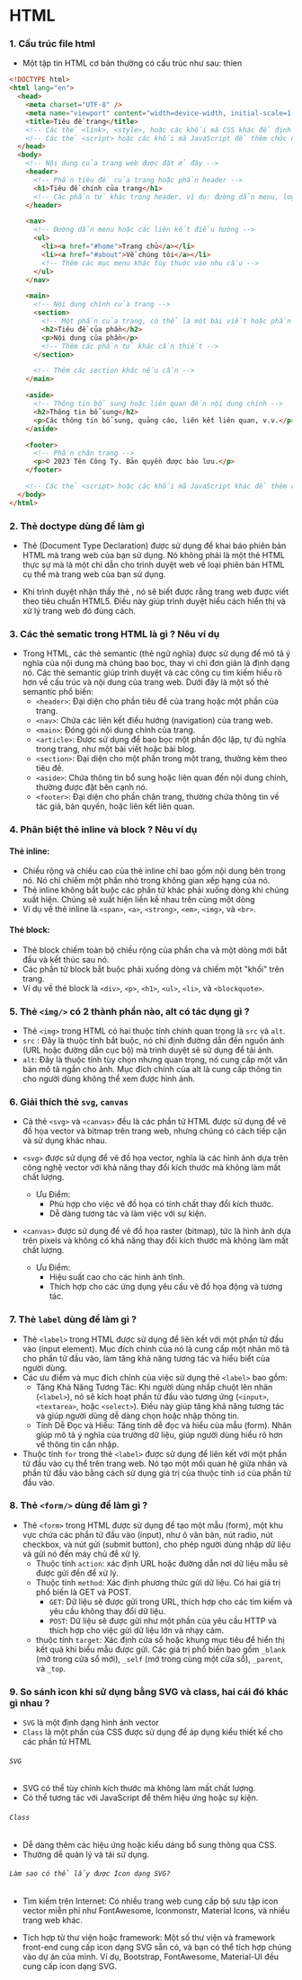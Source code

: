 # HTML

### 1. Cấu trúc file html

- Một tập tin HTML cơ bản thường có cấu trúc như sau: thien

```html
<!DOCTYPE html>
<html lang="en">
  <head>
    <meta charset="UTF-8" />
    <meta name="viewport" content="width=device-width, initial-scale=1.0" />
    <title>Tiêu đề trang</title>
    <!-- Các thẻ <link>, <style>, hoặc các khối mã CSS khác để định dạng trang web -->
    <!-- Các thẻ <script> hoặc các khối mã JavaScript để thêm chức năng cho trang web -->
  </head>
  <body>
    <!-- Nội dung của trang web được đặt ở đây -->
    <header>
      <!-- Phần tiêu đề của trang hoặc phần header -->
      <h1>Tiêu đề chính của trang</h1>
      <!-- Các phần tử khác trong header, ví dụ: đường dẫn menu, logo, v.v. -->
    </header>

    <nav>
      <!-- Đường dẫn menu hoặc các liên kết điều hướng -->
      <ul>
        <li><a href="#home">Trang chủ</a></li>
        <li><a href="#about">Về chúng tôi</a></li>
        <!-- Thêm các mục menu khác tùy thuộc vào nhu cầu -->
      </ul>
    </nav>

    <main>
      <!-- Nội dung chính của trang -->
      <section>
        <!-- Một phần của trang, có thể là một bài viết hoặc phần nào đó khác -->
        <h2>Tiêu đề của phần</h2>
        <p>Nội dung của phần</p>
        <!-- Thêm các phần tử khác cần thiết -->
      </section>

      <!-- Thêm các section khác nếu cần -->
    </main>

    <aside>
      <!-- Thông tin bổ sung hoặc liên quan đến nội dung chính -->
      <h2>Thông tin bổ sung</h2>
      <p>Các thông tin bổ sung, quảng cáo, liên kết liên quan, v.v.</p>
    </aside>

    <footer>
      <!-- Phần chân trang -->
      <p>© 2023 Tên Công Ty. Bản quyền được bảo lưu.</p>
    </footer>

    <!-- Các thẻ <script> hoặc các khối mã JavaScript khác để thêm chức năng cho trang web -->
  </body>
</html>
```

### 2. Thẻ doctype dùng để làm gì

- Thẻ <!DOCTYPE html> (Document Type Declaration) được sử dụng để khai báo phiên bản HTML mà trang web của bạn sử dụng. Nó không phải là một thẻ HTML thực sự mà là một chỉ dẫn cho trình duyệt web về loại phiên bản HTML cụ thể mà trang web của bạn sử dụng.

- Khi trình duyệt nhận thấy thẻ <!DOCTYPE html>, nó sẽ biết được rằng trang web được viết theo tiêu chuẩn HTML5. Điều này giúp trình duyệt hiểu cách hiển thị và xử lý trang web đó đúng cách.

### 3. Các thẻ sematic trong HTML là gì ? Nêu ví dụ

- Trong HTML, các thẻ semantic (thẻ ngữ nghĩa) được sử dụng để mô tả ý nghĩa của nội dung mà chúng bao bọc, thay vì chỉ đơn giản là định dạng nó. Các thẻ semantic giúp trình duyệt và các công cụ tìm kiếm hiểu rõ hơn về cấu trúc và nội dung của trang web. Dưới đây là một số thẻ semantic phổ biến:
  - `<header>`: Đại diện cho phần tiêu đề của trang hoặc một phần của trang.
  - `<nav>`: Chứa các liên kết điều hướng (navigation) của trang web.
  - `<main>`: Đóng gói nội dung chính của trang.
  - `<article>`: Được sử dụng để bao bọc một phần độc lập, tự đủ nghĩa trong trang, như một bài viết hoặc bài blog.
  - `<section>`: Đại diện cho một phần trong một trang, thường kèm theo tiêu đề.
  - `<aside>`: Chứa thông tin bổ sung hoặc liên quan đến nội dung chính, thường được đặt bên cạnh nó.
  - `<footer>`: Đại diện cho phần chân trang, thường chứa thông tin về tác giả, bản quyền, hoặc liên kết liên quan.

### 4. Phân biệt thẻ inline và block ? Nêu ví dụ

#### Thẻ inline:

- Chiều rộng và chiều cao của thẻ inline chỉ bao gồm nội dung bên trong nó. Nó chỉ chiếm một phần nhỏ trong không gian xếp hạng của nó.
- Thẻ inline không bắt buộc các phần tử khác phải xuống dòng khi chúng xuất hiện. Chúng sẽ xuất hiện liền kề nhau trên cùng một dòng
- Ví dụ về thẻ inline là `<span>`, `<a>`, `<strong>`, `<em>`, `<img>`, và `<br>`.

#### Thẻ block:

- Thẻ block chiếm toàn bộ chiều rộng của phần cha và một dòng mới bắt đầu và kết thúc sau nó.
- Các phần tử block bắt buộc phải xuống dòng và chiếm một "khối" trên trang.
- Ví dụ về thẻ block là `<div>`, `<p>`, `<h1>`, `<ul>`, `<li>`, và `<blockquote>`.

### 5. Thẻ `<img/>` có 2 thành phần nào, alt có tác dụng gì ?

- Thẻ `<img>` trong HTML có hai thuộc tính chính quan trọng là `src` và `alt`.
- `src` : Đây là thuộc tính bắt buộc, nó chỉ định đường dẫn đến nguồn ảnh (URL hoặc đường dẫn cục bộ) mà trình duyệt sẽ sử dụng để tải ảnh.
- `alt`: Đây là thuộc tính tùy chọn nhưng quan trọng, nó cung cấp một văn bản mô tả ngắn cho ảnh. Mục đích chính của alt là cung cấp thông tin cho người dùng không thể xem được hình ảnh.

### 6. Giải thích thẻ `svg`, `canvas`

- Cả thẻ `<svg>` và `<canvas>` đều là các phần tử HTML được sử dụng để vẽ đồ họa vector và bitmap trên trang web, nhưng chúng có cách tiếp cận và sử dụng khác nhau.
- `<svg>` được sử dụng để vẽ đồ họa vector, nghĩa là các hình ảnh dựa trên công nghệ vector với khả năng thay đổi kích thước mà không làm mất chất lượng.

  - Ưu Điểm:
    - Phù hợp cho việc vẽ đồ họa có tính chất thay đổi kích thước.
    - Dễ dàng tương tác và làm việc với sự kiện.

- `<canvas>` được sử dụng để vẽ đồ họa raster (bitmap), tức là hình ảnh dựa trên pixels và không có khả năng thay đổi kích thước mà không làm mất chất lượng.
  - Ưu Điểm:
    - Hiệu suất cao cho các hình ảnh tĩnh.
    - Thích hợp cho các ứng dụng yêu cầu vẽ đồ họa động và tương tác.

### 7. Thẻ `label` dùng để làm gì ?

- Thẻ `<label>` trong HTML được sử dụng để liên kết với một phần tử đầu vào (input element). Mục đích chính của nó là cung cấp một nhãn mô tả cho phần tử đầu vào, làm tăng khả năng tương tác và hiểu biết của người dùng.
- Các ưu điểm và mục đích chính của việc sử dụng thẻ `<label>` bao gồm:
  - Tăng Khả Năng Tương Tác: Khi người dùng nhấp chuột lên nhãn (`<label>`), nó sẽ kích hoạt phần tử đầu vào tương ứng (`<input>`, `<textarea>`, hoặc `<select>`). Điều này giúp tăng khả năng tương tác và giúp người dùng dễ dàng chọn hoặc nhập thông tin.
  - Tính Dễ Đọc và Hiểu: Tăng tính dễ đọc và hiểu của mẫu (form). Nhãn giúp mô tả ý nghĩa của trường dữ liệu, giúp người dùng hiểu rõ hơn về thông tin cần nhập.
- Thuộc tính `for` trong thẻ `<label>` được sử dụng để liên kết với một phần tử đầu vào cụ thể trên trang web. Nó tạo một mối quan hệ giữa nhãn và phần tử đầu vào bằng cách sử dụng giá trị của thuộc tính `id` của phần tử đầu vào.

### 8. Thẻ `<form/>` dùng để làm gì ?

- Thẻ `<form>` trong HTML được sử dụng để tạo một mẫu (form), một khu vực chứa các phần tử đầu vào (input), như ô văn bản, nút radio, nút checkbox, và nút gửi (submit button), cho phép người dùng nhập dữ liệu và gửi nó đến máy chủ để xử lý.
  - Thuộc tính `action`: xác định URL hoặc đường dẫn nơi dữ liệu mẫu sẽ được gửi đến để xử lý.
  - Thuộc tính `method`: Xác định phương thức gửi dữ liệu. Có hai giá trị phổ biến là GET và POST.
    - `GET`: Dữ liệu sẽ được gửi trong URL, thích hợp cho các tìm kiếm và yêu cầu không thay đổi dữ liệu.
    - `POST`: Dữ liệu sẽ được gửi như một phần của yêu cầu HTTP và thích hợp cho việc gửi dữ liệu lớn và nhạy cảm.
  - thuộc tính `target`: Xác định cửa sổ hoặc khung mục tiêu để hiển thị kết quả khi biểu mẫu được gửi. Các giá trị phổ biến bao gồm `_blank` (mở trong cửa sổ mới), `_self` (mở trong cùng một cửa sổ), `_parent`, và `_top`.

### 9. So sánh icon khi sử dụng bằng SVG và class, hai cái đó khác gì nhau ?

- `SVG` là một định dạng hình ảnh vector
- `Class` là một phần của CSS được sử dụng để áp dụng kiểu thiết kế cho các phần tử HTML

###### `SVG`

- SVG có thể tùy chỉnh kích thước mà không làm mất chất lượng.
- Có thể tương tác với JavaScript để thêm hiệu ứng hoặc sự kiện.

###### `Class`

- Dễ dàng thêm các hiệu ứng hoặc kiểu dáng bổ sung thông qua CSS.
- Thường dễ quản lý và tái sử dụng.

###### `Làm sao có thể lấy được Icon dạng SVG?`

- Tìm kiếm trên Internet: Có nhiều trang web cung cấp bộ sưu tập icon vector miễn phí như FontAwesome, Iconmonstr, Material Icons, và nhiều trang web khác.

- Tích hợp từ thư viện hoặc framework: Một số thư viện và framework front-end cung cấp icon dạng SVG sẵn có, và bạn có thể tích hợp chúng vào dự án của mình. Ví dụ, Bootstrap, FontAwesome, Material-UI đều cung cấp icon dạng SVG.
